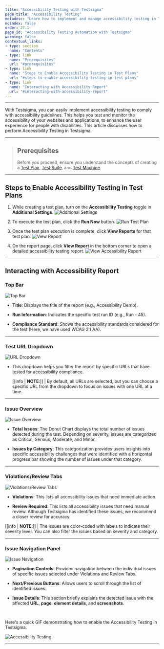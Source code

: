 ```yaml
---
title: "Accessibility Testing with Testsigma"
page_title: "Accessibility Testing"
metadesc: "Learn how to implement and manage accessibility testing in Testsigma. Accessibility testing ensures your websites & apps comply with accessibility guidelines"
noindex: false
order: 27.1
page_id: "Accessibility Testing Automation with Testsigma"
warning: false
contextual_links:
- type: section
  name: "Contents"
- type: link
  name: "Prerequisites"
  url: "#prerequisites"
- type: link
  name: "Steps to Enable Accessibility Testing in Test Plans"
  url: "#steps-to-enable-accessibility-testing-in-test-plans"
- type: link
  name: "Interacting with Accessibility Report"
  url: "#interacting-with-accessibility-report"
---
```



---

With Testsigma, you can easily implement accessibility testing to comply with accessibility guidelines. This helps you test and monitor the accessibility of your websites and applications, to enhance the user experience for people with disabilities. This article discusses how to perform Accessibility Testing in Testsigma.

---


> ## **Prerequisites**
>
> Before you proceed, ensure you understand the concepts of creating a [Test Plan](https://testsigma.com/docs/test-management/test-plans/overview/), [Test Suite](https://testsigma.com/docs/test-management/test-suites/overview/), and [Test Machine](https://testsigma.com/docs/test-management/test-plans/manage-test-machines/).

---

## **Steps to Enable Accessibility Testing in Test Plans**

1. While creating a test plan, turn on the **Accessibility Testing** toggle in **Additional Settings**.
   ![Additional Settings](https://s3.amazonaws.com/static-docs.testsigma.com/new_images/projects/applications/AccessibilityToggle.png)

2. To execute the test plan, click the **Run Now** button.
   ![Run Test Plan](https://s3.amazonaws.com/static-docs.testsigma.com/new_images/projects/applications/AccessibilityEnables_TestPlan.png)

3. Once the test plan execution is complete, click **View Reports** for that test plan.
   ![View Report](https://s3.amazonaws.com/static-docs.testsigma.com/new_images/projects/applications/View_Accessibility_Report.png)

4. On the report page, click **View Report** in the bottom corner to open a detailed accessibility testing report.
   ![View Accessibility Report](https://s3.amazonaws.com/static-docs.testsigma.com/new_images/projects/applications/View_Detailed_Accessibility_Report.png)

---


## **Interacting with Accessibility Report**

### **Top Bar**

![Top Bar](https://s3.amazonaws.com/static-docs.testsigma.com/new_images/projects/applications/Title_Accessibility_Report.png)

- **Title**: Displays the title of the report (e.g., Accessibility Demo).

- **Run Information**: Indicates the specific test run ID (e.g., Run - 45).

- **Compliance Standard**: Shows the accessibility standards considered for the test (Here, we have used WCAG 2.1 AA).

---

### **Test URL Dropdown**

![URL Dropdown](https://s3.amazonaws.com/static-docs.testsigma.com/new_images/projects/applications/URLs_Accessibility_Testing.png)

- This dropdown helps you filter the report by specific URLs that have tested for accessibility compliance. 

   [[info | **NOTE**:]]
   | By default, all URLs are selected, but you can choose a specific URL from the dropdown to focus on issues with one URL at a time.

---

### **Issue Overview**

![Issue Overview](https://s3.amazonaws.com/static-docs.testsigma.com/new_images/projects/applications/Issues_Overview_Accessibility.png)

- **Total Issues**: The Donut Chart displays the total number of issues detected during the test. Depending on severity, issues are categorized as Critical, Serious, Moderate, and Minor. 

- **Issues by Category**: This categorization provides users insights into specific accessibility challenges that were identified with a horizontal progress bar showing the number of issues under that category.

---

### **Violations/Review Tabs**

![Violations/Review Tabs](https://s3.amazonaws.com/static-docs.testsigma.com/new_images/projects/applications/Violations_Review_Tabs_Accessibility.png)

- **Violations**: This lists all accessibility issues that need immediate action.

- **Review Required**: This lists all accessibility issues that need manual review. Although Testsigma has identified these issues, we recommend a closer review for accuracy.

[[info | **NOTE**:]]
| The issues are color-coded with labels to indicate their severity level. You can also filter the issues based on severity and category. 

---

### **Issue Navigation Panel**

![Issue Navigation](https://s3.amazonaws.com/static-docs.testsigma.com/new_images/projects/applications/Issue_Navigation_Accessibility.png)

- **Pagination Controls**: Provides navigation between the individual issues of specific issues selected under Violations and Review Tabs.

- **Next/Previous Buttons**: Allows users to scroll through the list of identified issues.

- **Issue Details**: This section briefly explains the detected issue with the affected **URL**, **page**, **element details**, and **screenshots**. 

<br>

Here's a quick GIF demonstrating how to enable the Accessibility Testing in Testsigma. 

![Accessibility Testing](https://s3.amazonaws.com/static-docs.testsigma.com/new_images/projects/applications/AccessibilityTesting.gif)


---
